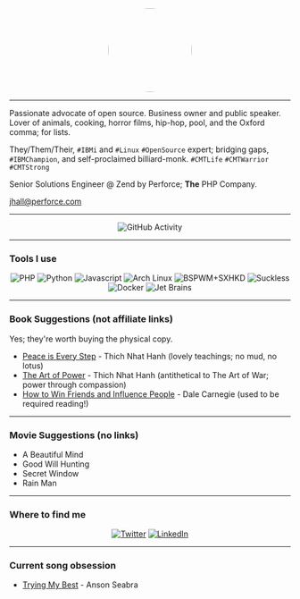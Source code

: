 <div id="header" align="center">
    <img src="https://avatars.githubusercontent.com/u/5510679?v=4" width="150" height="150" style="border-radius: 50%;">
</div>

-----

Passionate advocate of open source. Business owner and public speaker.
Lover of animals, cooking, horror films, hip-hop, pool, and the Oxford
comma; for lists.

They/Them/Their, `#IBMi` and `#Linux` `#OpenSource` expert; bridging gaps, 
`#IBMChampion`, and self-proclaimed billiard-monk. `#CMTLife` `#CMTWarrior` 
`#CMTStrong`

Senior Solutions Engineer @ Zend by Perforce; **The** PHP Company.

jhall@perforce.com

-----

<div align="center">
    <img src="https://github-readme-stats.vercel.app/api?username=jbh&show_icons=true&theme=dark" alt="GitHub Activity">
</div>

-----

### Tools I use

<div align="center">
    <img src="https://img.shields.io/badge/PHP-0b626b?logo=php&logoColor=white&style=for-the-badge" alt="PHP">
    <img src="https://img.shields.io/badge/Python-0b626b?logo=python&logoColor=white&style=for-the-badge" alt="Python">
    <img src="https://img.shields.io/badge/Javascript-0b626b?logo=javascript&logoColor=white&style=for-the-badge" alt="Javascript">
    <img src="https://img.shields.io/badge/Arch%20Linux-0b626b?logo=archlinux&logoColor=white&style=for-the-badge" alt="Arch Linux">
    <img src="https://img.shields.io/badge/BSPWM+SXHKD-0b626b?logo=github&logoColor=white&style=for-the-badge" alt="BSPWM+SXHKD">
    <img src="https://img.shields.io/badge/Suckless%20Tools-0b626b?logo=suckless&logoColor=white&style=for-the-badge" alt="Suckless">
    <img src="https://img.shields.io/badge/Docker-0b626b?logo=docker&logoColor=white&style=for-the-badge" alt="Docker">
    <img src="https://img.shields.io/badge/Jet%20Brains-0b626b?logo=jetbrains&logoColor=white&style=for-the-badge" alt="Jet Brains">
</div>

-----

### Book Suggestions (not affiliate links)

Yes; they're worth buying the physical copy.

- [Peace is Every Step](https://smile.amazon.com/Peace-Every-Step-Mindfulness-Everyday/dp/0553351397/) - Thich Nhat Hanh (lovely teachings; no mud, no lotus)
- [The Art of Power](https://smile.amazon.com/Art-Power-Thich-Nhat-Hanh/dp/0061242365/) - Thich Nhat Hanh (antithetical to The Art of War; power through compassion)
- [How to Win Friends and Influence People](https://smile.amazon.com/How-Win-Friends-Influence-People/dp/0671027034/) - Dale Carnegie (used to be required reading!)


-----

### Movie Suggestions (no links)

- A Beautiful Mind
- Good Will Hunting
- Secret Window
- Rain Man


-----

### Where to find me

<div align="center">
    <a href="https://twitter.com/tweetjbh"><img src="https://img.shields.io/badge/Twitter-0b626b?logo=twitter&logoColor=white&style=for-the-badge" alt="Twitter"></a>
    <a href="https://www.linkedin.com/in/jbhall"><img src="https://img.shields.io/badge/LinkedIn-0b626b?logo=linkedin&logoColor=white&style=for-the-badge" alt="LinkedIn"></a>
</div>

-----

### Current song obsession

- [Trying My Best](https://www.youtube.com/watch?v=6jJD_bXymR0) - Anson Seabra
